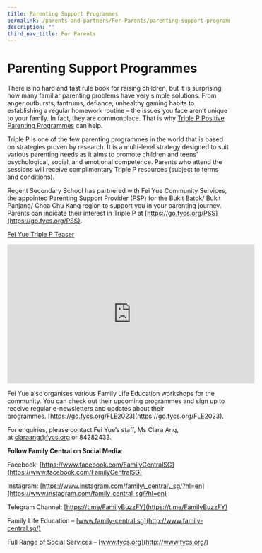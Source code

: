 ```yaml
---
title: Parenting Support Programmes
permalink: /parents-and-partners/For-Parents/parenting-support-programmes/
description: ""
third_nav_title: For Parents
---
```

**Parenting Support Programmes**
============================

There is no hard and fast rule book for raising children, but it is surprising how many familiar parenting problems have very simple solutions. From anger outbursts, tantrums, defiance, unhealthy gaming habits to establishing a regular homework routine – the issues you face aren’t unique to your family. In fact, they are commonplace. That is why [Triple P Positive Parenting Programmes](https://www.triplep-parenting.net/global/triple-p/) can help.

Triple P is one of the few parenting programmes in the world that is based on strategies proven by research. It is a multi-level strategy designed to suit various parenting needs as it aims to promote children and teens’ psychological, social, and emotional competence. Parents who attend the sessions will receive complimentary Triple P resources (subject to terms and conditions).

Regent Secondary School has partnered with Fei Yue Community Services, the appointed Parenting Support Provider (PSP) for the Bukit Batok/ Bukit Panjang/ Choa Chu Kang region to support you in your parenting journey. Parents can indicate their interest in Triple P at [https://go.fycs.org/PSS](https://go.fycs.org/PSS).

[Fei Yue Triple P Teaser](https://youtu.be/OktQSOzQ0oY)

<iframe width="560" height="315" src="https://www.youtube.com/embed/OktQSOzQ0oY" title="YouTube video player" frameborder="0" allow="accelerometer; autoplay; clipboard-write; encrypted-media; gyroscope; picture-in-picture" allowfullscreen></iframe>

Fei Yue also organises various Family Life Education workshops for the community. You can check out their upcoming programmes and sign up to receive regular e-newsletters and updates about their programmes. [https://go.fycs.org/FLE2023](https://go.fycs.org/FLE2023).

For enquiries, please contact Fei Yue’s staff, Ms Clara Ang, at [claraang@fycs.org](mailto:claraang@fycs.org) or 84282433.

**Follow Family Central on Social Media**:

Facebook: [https://www.facebook.com/FamilyCentralSG](https://www.facebook.com/FamilyCentralSG)

Instagram: [https://www.instagram.com/family\_central\_sg/?hl=en](https://www.instagram.com/family_central_sg/?hl=en)

Telegram Channel: [https://t.me/FamilyBuzzFY](https://t.me/FamilyBuzzFY)

Family Life Education – [www.family-central.sg](http://www.family-central.sg/)

Full Range of Social Services – [www.fycs.org](http://www.fycs.org/)